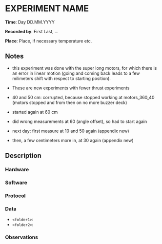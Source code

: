 <!-- create this document in each new experiments folder, calling it README.md -->
# EXPERIMENT NAME

__Time__: Day DD.MM.YYYY

__Recorded by__: First Last, ...

__Place__: Place, if necessary temperature etc. 

## Notes 

<!-- quick and dirty notes, to be written out later -->
- this experiment was done with the super long motors, for which there is an error in linear motion (going and coming back leads to a few milimeters shift with respect to starting position). 
- These are new experiments with fewer thrust experiments
- 40 and 50 cm: corrupted, because stopped working at motors_360_40 (motors stopped and from then on no more buzzer deck)
- started again at 60 cm
- did wrong measurements at 60 (angle offset), so had to start again

- next day: first measure at 10 and 50 again (appendix new)
- then, a few centimeters more in, at 30 again (appendix new)

## Description

###  Hardware
<!--
Checklist: 
- Speaker type
- Microphone type
- Reference angle for DOA
- Distance speaker-mic etc. 
-->

### Software
<!--
Checklist: 
- Sampling rate
- Motor thrust value 
- Audio files used
- Scripts used
- Other parameters used
-->

### Protocol
<!--
Checklist: 
- Sound level calibration
- Order of scripts run
- Start/end times of recordings, synchronization
-->

### Data
<!--
Explain folder naming etc. 
-->

- `<folder1>`: 
- `<folder2>`: 

### Observations
<!--
Anything unusual that happened during the experiments, such as
- Background noise
- Connection problems, low data rates, etc. 
- Hardware (battery failures, broken parts, etc)
-->
